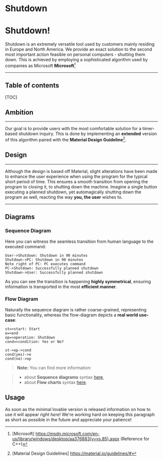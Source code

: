# Shutdown

# Shutdown!

Shutdown is an extremely versatile tool used by customers mainly residing in Europe and North America. We provide an exact solution to the second most important action feasible on personal computers - shutting them down.
This is achieved by employing a sophisticated algorithm used by companies as Microsoft **Microsoft**[^Microsoft]

----------

## Table of contents
[TOC]

## Ambition
-------------

Our goal is to provide users with the most comfortable solution for a timer-based shutdown inquiry. This is done by implementing an **extended** version of this algorithm paired with the **Material Design Guideline**[^Material].

## Design
-------------------
Although the design is based off Material, slight alterations have been made to enhance the user experience when using the program for the typical short period of time. This ensures a smooth transition from opening the program to closing it, to shutting down the machine. Imagine a single button executing a planned shutdown, 
yet automagically shutting down the program as well, reacting the way **you, the user** wishes to.


----------

## Diagrams

### Sequence Diagram

Here you can witness the seamless transition from human language to the executed command:

```sequence
User->Shutdown: Shutdown in 90 minutes
Shutdown->PC: Shutdown in 90 minutes
Note right of PC: PC executes command
PC->Shutdown: Successfully planned shutdown
Shutdown->User: Successfully planned shutdown
```
As you can see the transition is happening **highly symmetrical**, ensuring information is transported in the most **efficient manner**.

### Flow Diagram

Naturally the sequence diagram is rather coarse-grained, representing basic functionality, whereas the flow-diagram depicts a **real world use-case**:

```flow
st=>start: Start
e=>end
op=>operation: Shutdown
cond=>condition: Yes or No?

st->op->cond
cond(yes)->e
cond(no)->op
```

> **Note:** You can find more information:

> - about **Sequence diagrams** syntax [here][1],
> - about **Flow charts** syntax [here][2].


  [^microsoft]: [Microsoft] https://msdn.microsoft.com/en-us/library/windows/desktop/aa376883(v=vs.85).aspx (Reference for C++)
  
  [^material]: [Material Design Guidelines] https://material.io/guidelines/#

  [1]: http://bramp.github.io/js-sequence-diagrams/
  [2]: http://adrai.github.io/flowchart.js/

Usage
-------------
As soon as the minimal lovable version is released information on how to use it will appear *right here*! We're working hard on keeping this paragraph as short as possible in the future and appreciate your patience!



